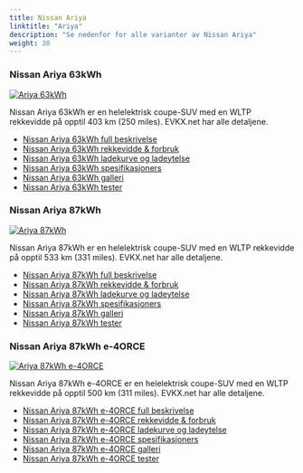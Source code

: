 ```yaml
---
title: Nissan Ariya
linktitle: "Ariya"
description: "Se nedenfor for alle varianter av Nissan Ariya"
weight: 30
---
```

### Nissan Ariya 63kWh

<a href="ariya_63kwh/"><img src="https://media.evkx.net/multimedia/models/nissan/ariya/ariya_63kwh/main_1_st.jpg" class="img-fluid" alt="Ariya 63kWh" ></a>

Nissan Ariya 63kWh er en helelektrisk coupe-SUV med en WLTP rekkevidde på opptil 403 km (250 miles). EVKX.net har alle detaljene. 

- [Nissan Ariya 63kWh full beskrivelse](ariya_63kwh/)
- [Nissan Ariya 63kWh rekkevidde & forbruk](ariya_63kwh/rangeandconsumption/)
- [Nissan Ariya 63kWh ladekurve og ladeytelse](ariya_63kwh/chargingcurve/)
- [Nissan Ariya 63kWh spesifikasjoners](ariya_63kwh/specifications/)
- [Nissan Ariya 63kWh galleri](ariya_63kwh/gallery/)
- [Nissan Ariya 63kWh tester](ariya_63kwh/reviews/)

### Nissan Ariya 87kWh

<a href="ariya_87kwh/"><img src="https://media.evkx.net/multimedia/models/nissan/ariya/ariya_87kwh/main_1_st.jpg" class="img-fluid" alt="Ariya 87kWh" ></a>

Nissan Ariya 87kWh er en helelektrisk coupe-SUV med en WLTP rekkevidde på opptil 533 km (331 miles). EVKX.net har alle detaljene. 

- [Nissan Ariya 87kWh full beskrivelse](ariya_87kwh/)
- [Nissan Ariya 87kWh rekkevidde & forbruk](ariya_87kwh/rangeandconsumption/)
- [Nissan Ariya 87kWh ladekurve og ladeytelse](ariya_87kwh/chargingcurve/)
- [Nissan Ariya 87kWh spesifikasjoners](ariya_87kwh/specifications/)
- [Nissan Ariya 87kWh galleri](ariya_87kwh/gallery/)
- [Nissan Ariya 87kWh tester](ariya_87kwh/reviews/)

### Nissan Ariya 87kWh e-4ORCE

<a href="ariya_87kwh_e-4orce/"><img src="https://media.evkx.net/multimedia/models/nissan/ariya/ariya_87kwh_e-4orce/main_1_st.jpg" class="img-fluid" alt="Ariya 87kWh e-4ORCE" ></a>

Nissan Ariya 87kWh e-4ORCE er en helelektrisk coupe-SUV med en WLTP rekkevidde på opptil 500 km (311 miles). EVKX.net har alle detaljene. 

- [Nissan Ariya 87kWh e-4ORCE full beskrivelse](ariya_87kwh_e-4orce/)
- [Nissan Ariya 87kWh e-4ORCE rekkevidde & forbruk](ariya_87kwh_e-4orce/rangeandconsumption/)
- [Nissan Ariya 87kWh e-4ORCE ladekurve og ladeytelse](ariya_87kwh_e-4orce/chargingcurve/)
- [Nissan Ariya 87kWh e-4ORCE spesifikasjoners](ariya_87kwh_e-4orce/specifications/)
- [Nissan Ariya 87kWh e-4ORCE galleri](ariya_87kwh_e-4orce/gallery/)
- [Nissan Ariya 87kWh e-4ORCE tester](ariya_87kwh_e-4orce/reviews/)

